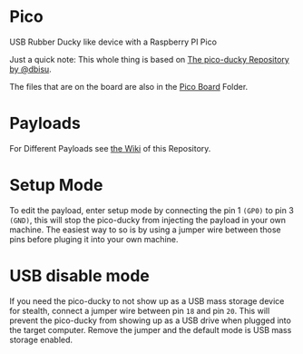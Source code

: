# Pico
USB Rubber Ducky like device with a Raspberry PI Pico 

Just a quick note: This whole thing is based on [The pico-ducky Repository by @dbisu](https://github.com/dbisu/pico-ducky).

The files that are on the board are also in the [Pico Board](https://github.com/Li-amK/pico/tree/main/Pico%20Board) Folder.

# Payloads
For Different Payloads see [the Wiki](https://github.com/Li-amK/pico/wiki) of this Repository.

# Setup Mode

To edit the payload, enter setup mode by connecting the pin 1 `(GP0)` to pin 3 `(GND)`, this will stop the pico-ducky from injecting the payload in your own machine. The easiest way to so is by using a jumper wire between those pins before pluging it into your own machine.

# USB disable mode

If you need the pico-ducky to not show up as a USB mass storage device for stealth, connect a jumper wire between pin `18` and pin `20`. This will prevent the pico-ducky from showing up as a USB drive when plugged into the target computer.
Remove the jumper and the default mode is USB mass storage enabled.
